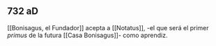 ## 732 aD
[[Bonisagus, el Fundador]] acepta a [[Notatus]], -el que será el primer *primus* de la futura [[Casa Bonisagus]]- como aprendiz. 
